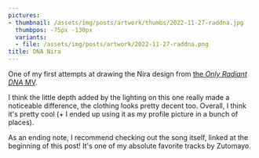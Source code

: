 ```yaml
---
pictures:
- thumbnail: /assets/img/posts/artwork/thumbs/2022-11-27-raddna.jpg
  thumbpos: -75px -130px
  variants:
  - file: /assets/img/posts/artwork/2022-11-27-raddna.png
title: DNA Nira
---
```

One of my first attempts at drawing the Nira design from [the *Only Radiant DNA* MV](https://www.youtube.com/watch?v=VJy8qZ77bpE).

I think the little depth added by the lighting on this one really made a noticeable difference, the clothing looks pretty decent too.
Overall, I think it's pretty cool (+ I ended up using it as my profile picture in a bunch of places).

As an ending note, I recommend checking out the song itself, linked at the beginning of this post!
It's one of my absolute favorite tracks by Zutomayo.
